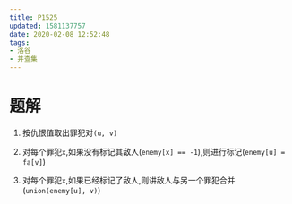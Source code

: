 ```yaml
---
title: P1525
updated: 1581137757
date: 2020-02-08 12:52:48
tags:
- 洛谷
- 并查集
---
```


# 题解

1. 按仇恨值取出罪犯对`(u, v)`

2. 对每个罪犯`x`,如果没有标记其敌人(`enemy[x] == -1`),则进行标记(`enemy[u] = fa[v]`)

3. 对每个罪犯`x`,如果已经标记了敌人,则讲敌人与另一个罪犯合并(`union(enemy[u], v)`)
